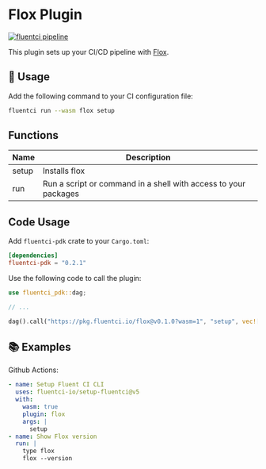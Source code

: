 # Flox Plugin

[![fluentci pipeline](https://shield.fluentci.io/x/flox)](https://pkg.fluentci.io/flox)

This plugin sets up your CI/CD pipeline with [Flox](https://flox.dev).

## 🚀 Usage

Add the following command to your CI configuration file:

```bash
fluentci run --wasm flox setup
```

## Functions

| Name    | Description                                                      |
| ------- | ---------------------------------------------------------------- |
| setup   | Installs flox                                                    |
| run     |  Run a script or command in a shell with access to your packages |

## Code Usage

Add `fluentci-pdk` crate to your `Cargo.toml`:

```toml
[dependencies]
fluentci-pdk = "0.2.1"
```

Use the following code to call the plugin:

```rust
use fluentci_pdk::dag;

// ...

dag().call("https://pkg.fluentci.io/flox@v0.1.0?wasm=1", "setup", vec!["latest"])?;
```

## 📚 Examples

Github Actions:

```yaml
- name: Setup Fluent CI CLI
  uses: fluentci-io/setup-fluentci@v5
  with:
    wasm: true
    plugin: flox
    args: |
      setup
- name: Show Flox version
  run: |
    type flox
    flox --version
```
